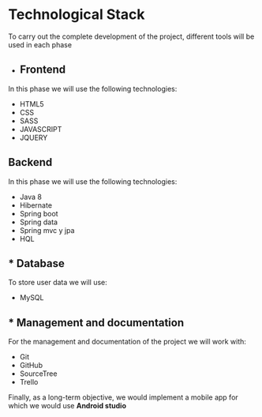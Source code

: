 # Technological Stack

To carry out the complete development of the project, different tools will be used in each phase

* ##  Frontend
In this phase we will use the following technologies:

  * HTML5
  * CSS
  * SASS
  * JAVASCRIPT
  * JQUERY
  
##  Backend

In this phase we will use the following technologies:

  * Java 8
  * Hibernate
  * Spring boot
  * Spring data
  * Spring mvc y jpa
  * HQL
  
## * Database

To store user data we will use:

  * MySQL
  
## * Management and documentation

For the management and documentation of the project we will work with:

  * Git
  * GitHub
  * SourceTree
  * Trello
  
Finally, as a long-term objective, we would implement a mobile app for which we would use **Android studio**


